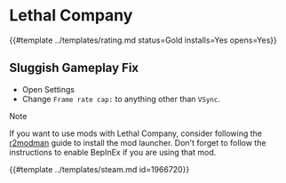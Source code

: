 # Lethal Company
<!-- script:Aliases [] -->

{{#template ../templates/rating.md status=Gold installs=Yes opens=Yes}}

## Sluggish Gameplay Fix

- Open Settings
- Change `Frame rate cap:` to anything other than `VSync`.

> [!NOTE]
> If you want to use mods with Lethal Company, consider following the [r2modman](https://docs.getwhisky.app/game-support/r2modman.html) guide to install the mod launcher.
> Don't forget to follow the instructions to enable BepInEx if you are using that mod.

{{#template ../templates/steam.md id=1966720}}

